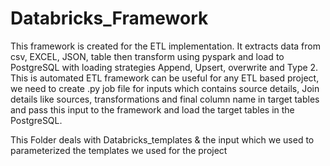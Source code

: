 # Databricks_Framework
This framework is created for the ETL implementation. It extracts data from csv, EXCEL, JSON, table then transform using pyspark and load to PostgreSQL with loading strategies Append, Upsert, overwrite and Type 2. This is automated ETL framework can be useful for any ETL based project, we need to create .py job file for inputs which contains source details, Join details like sources, transformations and final column name in target tables and pass this input to the framework and load the target tables in the PostgreSQL.


This Folder deals with Databricks_templates & the input which we used to parameterized the templates we used for the project
